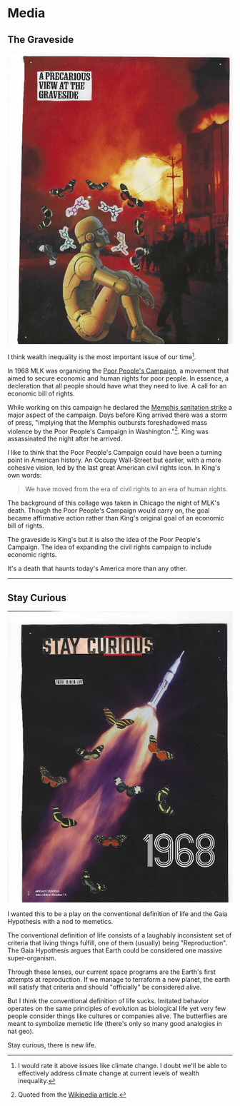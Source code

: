 # Media

## The Graveside

![The Graveside](static/images/the_graveside.jpg)

I think wealth inequality is the most important issue of our time[^1].

In 1968 MLK was organizing the [Poor People's Campaign](https://en.wikipedia.org/wiki/Poor_People%27s_Campaign),
a movement that aimed to secure economic and human rights for poor people. In
essence, a decleration that all people should have what they need to live. A
call for an economic bill of rights.

While working on this campaign he declared the [Memphis sanitation strike](https://en.wikipedia.org/wiki/Memphis_sanitation_strike)
a major aspect of the campaign. Days before King arrived there was a storm of
press, "implying that the Memphis outbursts foreshadowed mass violence by the
Poor People's Campaign in Washington."[^2]. King was assassinated the night
after he arrived.

I like to think that the Poor People's Campaign could have been a turning point
in American history. An Occupy Wall-Street but earlier, with a more cohesive
vision, led by the last great American civil rights icon. In King's own words:

> We have moved from the era of civil rights to an era of human rights.

The background of this collage was taken in Chicago the night of MLK's death.
Though the Poor People's Campaign would carry on, the goal became affirmative
action rather than King's original goal of an economic bill of rights.

The graveside is King's but it is also the idea of the Poor People's Campaign.
The idea of expanding the civil rights campaign to include economic rights.

It's a death that haunts today's America more than any other.

---

## Stay Curious

![Stay Curious](static/images/stay_curious.jpg)

I wanted this to be a play on the conventional definition of life and the Gaia
Hypothesis with a nod to memetics.

The conventional definition of life consists of a laughably inconsistent set of
criteria that living things fulfill, one of them (usually) being
"Reproduction". The Gaia Hypothesis argues that Earth could be considered one
massive super-organism.

Through these lenses, our current space programs are the Earth's first attempts
at reproduction. If we manage to terraform a new planet, the earth will satisfy
that criteria and should "officially" be considered alive.

But I think the conventional definition of life sucks. Imitated behavior
operates on the same principles of evolution as biological life yet very few
people consider things like cultures or companies alive. The butterflies are
meant to symbolize memetic life (there's only so many good analogies in nat
geo).

Stay curious, there is new life.

[^1]:
    I would rate it above issues like climate change. I doubt we'll be able to
    effectively address climate change at current levels of wealth inequality.

[^2]: Quoted from the [Wikipedia article](https://en.wikipedia.org/wiki/Memphis_sanitation_strike).
